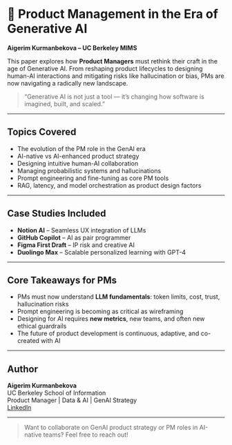 # 📘 Product Management in the Era of Generative AI

**Aigerim Kurmanbekova – UC Berkeley MIMS**  

This paper explores how **Product Managers** must rethink their craft in the age of Generative AI. From reshaping product lifecycles to designing human-AI interactions and mitigating risks like hallucination or bias, PMs are now navigating a radically new landscape.

> “Generative AI is not just a tool — it’s changing how software is imagined, built, and scaled.”

---

## Topics Covered

- The evolution of the PM role in the GenAI era
- AI-native vs AI-enhanced product strategy
- Designing intuitive human-AI collaboration
- Managing probabilistic systems and hallucinations
- Prompt engineering and fine-tuning as core PM tools
- RAG, latency, and model orchestration as product design factors

---

## Case Studies Included

- **Notion AI** – Seamless UX integration of LLMs
- **GitHub Copilot** – AI as pair programmer
- **Figma First Draft** – IP risk and creative AI
- **Duolingo Max** – Scalable personalized learning with GPT-4

---

## Core Takeaways for PMs

- PMs must now understand **LLM fundamentals**: token limits, cost, trust, hallucination risks
- Prompt engineering is becoming as critical as wireframing
- Designing for AI requires **new metrics**, new teams, and often new ethical guardrails
- The future of product development is continuous, adaptive, and co-created with AI

---

## Author

**Aigerim Kurmanbekova**  
UC Berkeley School of Information  
Product Manager | Data & AI | GenAI Strategy  
[LinkedIn](https://www.linkedin.com/in/aigerim-kurmanbekova/)

---

> Want to collaborate on GenAI product strategy or PM roles in AI-native teams? Feel free to reach out!
